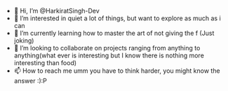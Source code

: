 - 👋 Hi, I’m @HarkiratSingh-Dev
- 👀 I’m interested in quiet a lot of things, but want to explore as much as i can
- 🌱 I’m currently learning how to master the art of not giving the f (Just joking)
- 💞️ I’m looking to collaborate on projects ranging from anything to anything(what ever is interesting but I know there is nothing more interesting than food)
- 📫 How to reach me umm you have to think harder, you might know the answer :):P

<!---
HarkiratSingh-Dev/HarkiratSingh-Dev is a ✨ special ✨ repository because its `README.md` (this file) appears on your GitHub profile.
You can click the Preview link to take a look at your changes.
--->
